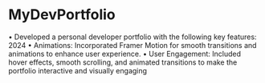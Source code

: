 # MyDevPortfolio

• Developed a personal developer portfolio with the following key features:
 2024
 • Animations: Incorporated Framer Motion for smooth transitions and animations to enhance user experience.
 • User Engagement: Included hover effects, smooth scrolling, and animated transitions to make the portfolio
 interactive and visually engaging
